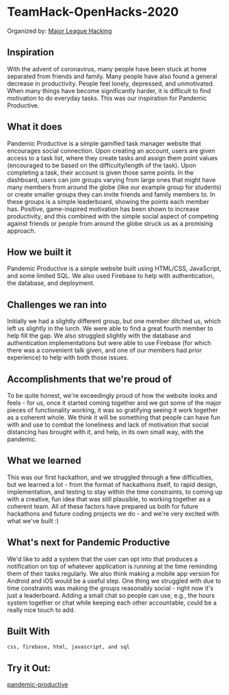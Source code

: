 # TeamHack-OpenHacks-2020
Organized by: [Major League Hacking](https://mlh.io/)

## Inspiration
With the advent of coronavirus, many people have been stuck at home separated from friends and family. Many people have also found a general decrease in productivity. People feel lonely, depressed, and unmotivated. When many things have become significantly harder, it is difficult to find motivation to do everyday tasks. This was our inspiration for Pandemic Productive.

## What it does
Pandemic Productive is a simple gamified task manager website that encourages social connection. Upon creating an account, users are given access to a task list, where they create tasks and assign them point values (encouraged to be based on the difficulty/length of the task). Upon completing a task, their account is given those same points. In the dashboard, users can join groups varying from large ones that might have many members from around the globe (like our example group for students) or create smaller groups they can invite friends and family members to. In these groups is a simple leaderboard, showing the points each member has. Positive, game-inspired motivation has been shown to increase productivity, and this combined with the simple social aspect of competing against friends or people from around the globe struck us as a promising approach.

## How we built it
Pandemic Productive is a simple website built using HTML/CSS, JavaScript, and some limited SQL. We also used Firebase to help with authentication, the database, and deployment.

## Challenges we ran into
Initially we had a slightly different group, but one member ditched us, which left us slightly in the lurch. We were able to find a great fourth member to help fill the gap. We also struggled slightly with the database and authentication implementations but were able to use Firebase (for which there was a convenient talk given, and one of our members had prior experience) to help with both those issues.

## Accomplishments that we're proud of
To be quite honest, we're exceedingly proud of how the website looks and feels - for us, once it started coming together and we got some of the major pieces of functionality working, it was so gratifying seeing it work together as a coherent whole. We think it will be something that people can have fun with and use to combat the loneliness and lack of motivation that social distancing has brought with it, and help, in its own small way, with the pandemic.

## What we learned
This was our first hackathon, and we struggled through a few difficulties, but we learned a lot - from the format of hackathons itself, to rapid design, implementation, and testing to stay within the time constraints, to coming up with a creative, fun idea that was still plausible, to working together as a coherent team. All of these factors have prepared us both for future hackathons and future coding projects we do - and we're very excited with what we've built :)

## What's next for Pandemic Productive
We'd like to add a system that the user can opt into that produces a notification on top of whatever application is running at the time reminding them of their tasks regularly. We also think making a mobile app version for Android and iOS would be a useful step. One thing we struggled with due to time constraints was making the groups reasonably social - right now it's just a leaderboard. Adding a small chat so people can use, e.g., the hours system together or chat while keeping each other accountable, could be a really nice touch to add.

## Built With

``` BAHS
css, firebase, html, javascript, and sql
```

## Try it Out:
[pandemic-productive](http://hamlessforce.online/)
